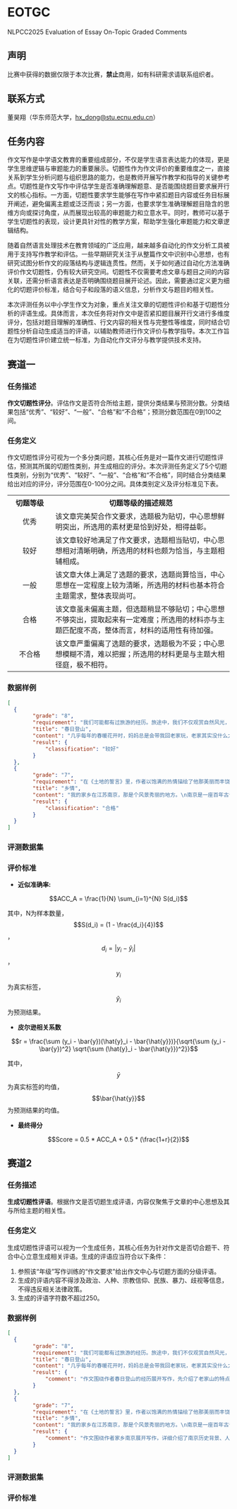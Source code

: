 # EOTGC
NLPCC2025 Evaluation of Essay On-Topic Graded Comments
## 声明
比赛中获得的数据仅限于本次比赛，**禁止**商用，如有科研需求请联系组织者。
## 联系方式
董昊翔（华东师范大学，hx_dong@stu.ecnu.edu.cn）
## 任务内容
作文写作是中学语文教育的重要组成部分，不仅是学生语言表达能力的体现，更是学生思维逻辑与审题能力的重要展示。切题性作为作文评价的重要维度之一，直接关系到学生分析问题与组织思路的能力，也是教师开展写作教学和指导的关键参考点。切题性是作文写作中评估学生是否准确理解题意、是否能围绕题目要求展开行文的核心指标。一方面，切题性要求学生能够在写作中紧扣题目内容或任务目标展开阐述，避免偏离主题或泛泛而谈；另一方面，也要求学生准确理解题目隐含的思维方向或探讨角度，从而展现出较高的审题能力和立意水平。同时，教师可以基于学生切题性的表现，设计更具针对性的教学方案，帮助学生强化审题能力和文章逻辑结构。

随着自然语言处理技术在教育领域的广泛应用，越来越多自动化的作文分析工具被用于支持写作教学和评估。一些早期研究关注于从整篇作文中识别中心思想，也有研究试图分析作文的段落结构与逻辑连贯性。然而，关于如何通过自动化方法准确评价作文切题性，仍有较大研究空间。切题性不仅需要考虑文章与题目之间的内容关联，还需分析语言表达是否明确围绕题目展开论述。因此，需要通过定义更为细化的切题评价标准，结合句子和段落的语义信息，分析作文与题目的相关性。

本次评测任务以中小学生作文为对象，重点关注文章的切题性评价和基于切题性分析的评语生成。具体而言，本次任务将对作文中是否紧扣题目展开行文进行多维度评分，包括对题目理解的准确性、行文内容的相关性与完整性等维度，同时结合切题性分析自动生成适当的评语，以辅助教师进行作文评价与教学指导。本次工作旨在为切题性评价建立统一标准，为自动化作文评分与教学提供技术支持。
## 赛道一

### 任务描述
**作文切题性评分**。评估作文是否符合所给主题，提供分类结果与预测分数。分类结果包括“优秀”、“较好”、“一般”、“合格”和“不合格”；预测分数范围在0到100之间。

### 任务定义
作文切题性评分可视为一个多分类问题，其核心任务是对一篇作文进行切题性评估，预测其所属的切题性类别，并生成相应的评分。本次评测任务定义了5个切题性类别，分别为“优秀”、“较好”、“一般”、“合格”和“不合格”，同时结合分类结果给出对应的评分，评分范围在0-100分之间。具体类别定义及评分标准见下表。
<table align="center">
  <tr>
    <th width="20%" align="center">切题等级</th>
    <th width="80%" align="center">切题等级的描述规范</th>
  </tr>
  <tr>
    <td align="center">优秀</td>
    <td>该文章完美契合作文要求，选题极为贴切，中心思想鲜明突出，所选用的素材更是恰到好处，相得益彰。</td>
  </tr>
  <tr>
    <td align="center">较好</td>
    <td>该文章较好地满足了作文要求，选题相当贴切，中心思想相对清晰明确，所选用的材料也颇为恰当，与主题相辅相成。</td>
  </tr>
  <tr>
    <td align="center">一般</td>
    <td>该文章大体上满足了选题的要求，选题尚算恰当，中心思想在一定程度上较为清晰，所选用的材料也基本符合主题需求，整体表现尚可。</td>
  </tr>
  <tr>
    <td align="center">合格</td>
    <td>该文章虽未偏离主题，但选题稍显不够贴切；中心思想不够突出，提取起来有一定难度；所选用的材料亦与主题匹配度不高，整体而言，材料的适用性有待加强。</td>
  </tr>
  <tr>
    <td align="center">不合格</td>
    <td>该文章严重偏离了选题的要求，选题极为不妥；中心思想模糊不清，难以把握；所选用的材料更是与主题大相径庭，极不相符。</td>
  </tr>
</table>

### 数据样例
```json
[
  {
        "grade": "8",
        "requirement": "我们可能都有过旅游的经历。旅途中，我们不仅观赏自然风光，了解民风民俗，同时也会有许多新奇的感受，产生很多思考和遐想。选择一处自己游览过的景点，自拟题目，写一篇游记。不少于600字。提示：1.先画出当时的游览路线图，按游览顺序拟出写作提纲。2.回想游览时最深的印象及总体感受，据此确定材料取舍与叙述详略。3.在记叙或描写中融入自己的情感，也可以适当加入一些人文景观的介绍或引用他人的描写、评价等，以丰富文章内容。",
        "title": "春日登山",
        "content": "几乎每年的春暖花开时，妈妈总是会带我回老家玩，老家其实没什么太好看的风景，但是到处坐落着的山，也有一种别样的美。\n春天里的气候总是那么的阳光明媚，温暖宜人，更别提在乡下了，空气十分的清新里面好像夹杂着泥土以及芳草鲜花的香气。\n家乡的山分布得散散落落，东一座西一座，有的排成一排，有的排成了看不出形状的奇怪图形。每座山都不是那么的高，坡度也不陡，看着还挺娇小可爱，所以我和妈妈在乡下最喜欢做的事情便是去爬山，几乎每个下午我们都要去。\n吃过中饭之后，我们便踏上了旅途。没走几步路，我们便来到了一处山脚下。眼前的山并不显得很高甚至能用娇小来形容。面前一条小溪缓缓流过，发出汩汩的流水声，能清晰地倒映出蓝天和白云，河底的小石头和泥沙也直视无碍，不时有几条小鱼流过，倒也别有一番情趣。\n环顾了四周的春景，我们没有过多停留，便开始登山。途中能清楚地感觉到那独属于春的芬芳和生机。就这样，我们一路看着景，便来到了半山腰。\n半山腰处栽种了许多花，叫得出名字的，叫不出名字的，红的、粉的、紫的在阳光的照耀下交相辉映，仿佛编织成了一件闪着光的彩色的霓裳。路边还有几块农田，里面的作物刚刚长出嫩绿的芽，田边斜斜的椅着稻草人，给景色添了些许童趣。\n我们接着往上走，很快便来到了山顶上。此时的太阳也升到最高，和煦的阳光照到身上，暖洋洋的，使人舒适得忍不住想呻吟一声。我和妈妈在一棵大树下稍作歇息，地下是如茵一般的草地。此时，微风拂面，四周的鸟儿的鸣叫，仿佛在奏一阵和谐的交响曲，让人心旷神怡。\n时间不知不觉之间流逝，我和妈妈也踏上了回归之路，太阳也刚好和我们一起下山，夕阳的余晖照在景物上，仿佛给世界染上了一层金黄的纱衣，我们的影子被拉得长长的。\n提笔写到这里，脑海中便浮现出无数的画面，仿佛我又回到了老家，又是一年的春天，我又开始了登山之路。",
        "result": {
            "classification": "较好"
        }
  },
  {
        "grade": "7",
        "requirement": "在《土地的誓言》里，作者以饱满的热情描绘了他那美丽而丰饶的家乡。你的家乡是什么样的？你对它怀有怎样的情感？以《乡情》为题，写一篇作文。不少于500字。提示：关于家乡，你应该有许多内容可写：家乡的景色、物产、风俗，以及你在家乡的生活……不必面面俱到，要有侧重地写作。直接抒情应基于相关的记叙、描写，顺势而发；间接抒情时，所写内容要与表达的情感相协调。写完初稿后，读给同学听听，看看你的作文是否能打动人。如果效果不好，和同学讨论，看看问题出在什么地方，然后做出相应的修改。",
        "title": "乡情",
        "content": "我的家乡在江苏南京，那是个风景秀丽的地方。\n南京是一座百年古诚，它曾是东吴、东晋、南朝、南唐、太平天园。南京的旧称有许多，如冶城、越城、石头城、丹阳、金陵、建邺等70个之多。南京的风景也是一绝的如孙中山先生的墓陵中山陵、现在改为中国近代史遗址博物院。中国第一所由国家兴建的现化综合大型博物馆的南京博物院。中国第十高、江苏最高的大楼紫峰大厦。江南三名湖的玄武湖，还有南京大屠杀遇难同胞纪念馆、紫金山、明孝陵、夫子庙、明故宫等等都是外乡人到南京一定会去看看的地方。\n白天，整城的道路上车水马龙，人们脚步匆匆。马路两边栽着一排的梧桐树，就像有无数个士兵整齐的站在城市的各个地方守护着这座美丽繁华的城市。喧闹声犹如一曲城市交响乐。月明星捧的夜晚，家家户户的窗户里射出明亮的灯光，犹如天上的群星陨落人间。夜色中长江大桥显的更加雄伟壮观，淡淡的薄雾使得这座城市充满神秘感。\n在南京出生长大的我最喜欢地方就是夫子庙老门东。不要说处地人，就是南京人设事都会去转一转，实际上是满足自己的口腹之欲。老门东美食大多都是百年老店，祖辈祖传的手艺。我每一次去老门东必定每一个去小郑酥烧饼店，这家的鸭油酥烧饼是秦淮八绝之一。买好烧饼再到“陆氏梅花糕“，他家的赤豆小元宵是我的最爱的。转到”鸡鸣汤包”和“张氏生煎“给奶奶打包一份，再从“徐家鸭子店买半只盐水鸭留着吃晚饭时吃。噢，还有样也是每次去无论排队排多久都一定要买的，就是南京第一冰糖蜜汁藕。\n这就是我的家乡，一座让人来了就不愿离开的地方，南京不但景色使人流连忘返，美食也让人欲罢不能，还有许多东西欢迎你慢慢来发掘。",
        "result": {
            "classification": "合格"
        }
  }
]
```
### 评测数据集

### 评价标准
- **近似准确率:**

$$ACC_A = \frac{1}{N} \sum_{i=1}^{N} S(d_i)$$

其中，N为样本数量，
$$S(d_i) = (1 - \frac{d_i}{4})$$
，
$$d_i = \lvert y_i - \hat{y}_i \rvert$$
，
$$y_i$$
为真实标签，
$$\hat{y}_i$$
为预测结果。

- **皮尔逊相关系数**

$$r = \frac{\sum (y_i - \bar{y})(\hat{y}_i - \bar{\hat{y}})}{\sqrt{\sum (y_i - \bar{y})^2} \sqrt{\sum (\hat{y}_i - \bar{\hat{y}})^2}}$$

其中，
$$\bar{y}$$
为真实标签的均值，
$$\bar{\hat{y}}$$
为预测结果的均值。

- **最终得分**

$$Score = 0.5 * ACC_A + 0.5 * (\frac{1+r}{2})$$
## 赛道2

### 任务描述
**生成切题性评语**。根据作文是否切题生成评语，内容仅聚焦于文章的中心思想及其与所给主题的相关性。

### 任务定义
生成切题性评语可以视为一个生成任务，其核心任务为针对作文是否切合题干、符合中心立意生成相关评语。生成的评语应当符合以下条件：
1. 参照该“年级”写作训练的“作文要求”给出作文中心与切题方面的分级评语。
2. 生成的评语内容不得涉及政治、人种、宗教信仰、民族、暴力、歧视等信息，不得违反相关法律政策。
3. 生成的评语字符数不超过250。
### 数据样例
```json
[
  {
        "grade": "8",
        "requirement": "我们可能都有过旅游的经历。旅途中，我们不仅观赏自然风光，了解民风民俗，同时也会有许多新奇的感受，产生很多思考和遐想。选择一处自己游览过的景点，自拟题目，写一篇游记。不少于600字。提示：1.先画出当时的游览路线图，按游览顺序拟出写作提纲。2.回想游览时最深的印象及总体感受，据此确定材料取舍与叙述详略。3.在记叙或描写中融入自己的情感，也可以适当加入一些人文景观的介绍或引用他人的描写、评价等，以丰富文章内容。",
        "title": "春日登山",
        "content": "几乎每年的春暖花开时，妈妈总是会带我回老家玩，老家其实没什么太好看的风景，但是到处坐落着的山，也有一种别样的美。\n春天里的气候总是那么的阳光明媚，温暖宜人，更别提在乡下了，空气十分的清新里面好像夹杂着泥土以及芳草鲜花的香气。\n家乡的山分布得散散落落，东一座西一座，有的排成一排，有的排成了看不出形状的奇怪图形。每座山都不是那么的高，坡度也不陡，看着还挺娇小可爱，所以我和妈妈在乡下最喜欢做的事情便是去爬山，几乎每个下午我们都要去。\n吃过中饭之后，我们便踏上了旅途。没走几步路，我们便来到了一处山脚下。眼前的山并不显得很高甚至能用娇小来形容。面前一条小溪缓缓流过，发出汩汩的流水声，能清晰地倒映出蓝天和白云，河底的小石头和泥沙也直视无碍，不时有几条小鱼流过，倒也别有一番情趣。\n环顾了四周的春景，我们没有过多停留，便开始登山。途中能清楚地感觉到那独属于春的芬芳和生机。就这样，我们一路看着景，便来到了半山腰。\n半山腰处栽种了许多花，叫得出名字的，叫不出名字的，红的、粉的、紫的在阳光的照耀下交相辉映，仿佛编织成了一件闪着光的彩色的霓裳。路边还有几块农田，里面的作物刚刚长出嫩绿的芽，田边斜斜的椅着稻草人，给景色添了些许童趣。\n我们接着往上走，很快便来到了山顶上。此时的太阳也升到最高，和煦的阳光照到身上，暖洋洋的，使人舒适得忍不住想呻吟一声。我和妈妈在一棵大树下稍作歇息，地下是如茵一般的草地。此时，微风拂面，四周的鸟儿的鸣叫，仿佛在奏一阵和谐的交响曲，让人心旷神怡。\n时间不知不觉之间流逝，我和妈妈也踏上了回归之路，太阳也刚好和我们一起下山，夕阳的余晖照在景物上，仿佛给世界染上了一层金黄的纱衣，我们的影子被拉得长长的。\n提笔写到这里，脑海中便浮现出无数的画面，仿佛我又回到了老家，又是一年的春天，我又开始了登山之路。",
        "result": {
            "comment": "作文围绕作者春日登山的经历展开写作，先介绍了老家山的特点，接着通过移步换景的写作手法描述了作者从山脚到半山腰再到山顶一路的风景见闻，多次运用比喻的修辞手法，感官体验充分。建议作者增加一些自己的感受描写，使文章更富有真情实感。总体来看，作文主题鲜明，切题恰当。"
        }
  },
  {
        "grade": "7",
        "requirement": "在《土地的誓言》里，作者以饱满的热情描绘了他那美丽而丰饶的家乡。你的家乡是什么样的？你对它怀有怎样的情感？以《乡情》为题，写一篇作文。不少于500字。提示：关于家乡，你应该有许多内容可写：家乡的景色、物产、风俗，以及你在家乡的生活……不必面面俱到，要有侧重地写作。直接抒情应基于相关的记叙、描写，顺势而发；间接抒情时，所写内容要与表达的情感相协调。写完初稿后，读给同学听听，看看你的作文是否能打动人。如果效果不好，和同学讨论，看看问题出在什么地方，然后做出相应的修改。",
        "title": "乡情",
        "content": "我的家乡在江苏南京，那是个风景秀丽的地方。\n南京是一座百年古诚，它曾是东吴、东晋、南朝、南唐、太平天园。南京的旧称有许多，如冶城、越城、石头城、丹阳、金陵、建邺等70个之多。南京的风景也是一绝的如孙中山先生的墓陵中山陵、现在改为中国近代史遗址博物院。中国第一所由国家兴建的现化综合大型博物馆的南京博物院。中国第十高、江苏最高的大楼紫峰大厦。江南三名湖的玄武湖，还有南京大屠杀遇难同胞纪念馆、紫金山、明孝陵、夫子庙、明故宫等等都是外乡人到南京一定会去看看的地方。\n白天，整城的道路上车水马龙，人们脚步匆匆。马路两边栽着一排的梧桐树，就像有无数个士兵整齐的站在城市的各个地方守护着这座美丽繁华的城市。喧闹声犹如一曲城市交响乐。月明星捧的夜晚，家家户户的窗户里射出明亮的灯光，犹如天上的群星陨落人间。夜色中长江大桥显的更加雄伟壮观，淡淡的薄雾使得这座城市充满神秘感。\n在南京出生长大的我最喜欢地方就是夫子庙老门东。不要说处地人，就是南京人设事都会去转一转，实际上是满足自己的口腹之欲。老门东美食大多都是百年老店，祖辈祖传的手艺。我每一次去老门东必定每一个去小郑酥烧饼店，这家的鸭油酥烧饼是秦淮八绝之一。买好烧饼再到“陆氏梅花糕“，他家的赤豆小元宵是我的最爱的。转到”鸡鸣汤包”和“张氏生煎“给奶奶打包一份，再从“徐家鸭子店买半只盐水鸭留着吃晚饭时吃。噢，还有样也是每次去无论排队排多久都一定要买的，就是南京第一冰糖蜜汁藕。\n这就是我的家乡，一座让人来了就不愿离开的地方，南京不但景色使人流连忘返，美食也让人欲罢不能，还有许多东西欢迎你慢慢来发掘。",
        "result": {
            "comment": "作文围绕作者家乡南京展开写作，详细介绍了南京历史背景、人文景观，后半段介绍了作者最喜欢的地方夫子庙老门东，表达了对期间美食的喜爱之情。但是作文体裁是抒情，要求表达出对家乡怀有的情感，文章前面大半篇幅没有一句表达了作者的感情，只是单纯的介绍，后半段也只提到喜爱之情，较为片面，建议作者仔细审题。总体来说，作文偏离题目要求。"
        }
  }
]
```
### 评测数据集

### 评价标准


